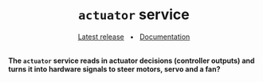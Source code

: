 <h1 align="center"><code>actuator</code> service</h1>
<div align="center">
  <a href="https://github.com/VU-ASE/actuator/releases/latest">Latest release</a>
  <span>&nbsp;&nbsp;•&nbsp;&nbsp;</span>
  <a href="https://ase.vu.nl/docs/category/actuator">Documentation</a>
  <br />
</div>
<br/>

**The `actuator` service reads in actuator decisions (controller outputs) and turns it into hardware signals to steer motors, servo and a fan?**
